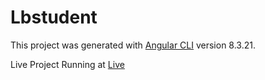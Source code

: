 # Lbstudent

This project was generated with [Angular CLI](https://github.com/angular/angular-cli) version 8.3.21.

Live Project Running at [Live](https://github.com/angular/angular-cli)